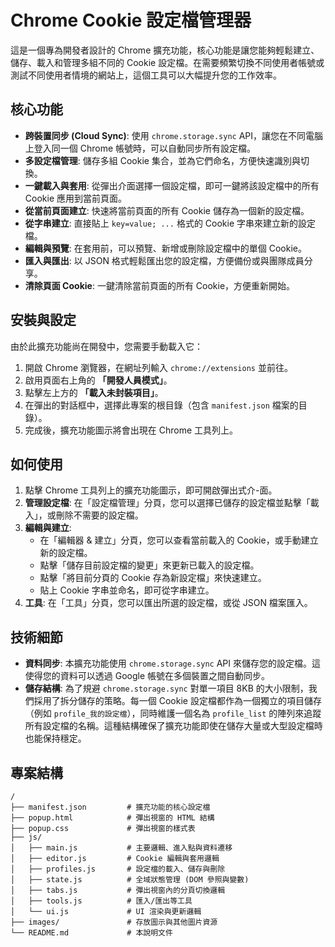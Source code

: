 # Chrome Cookie 設定檔管理器

這是一個專為開發者設計的 Chrome 擴充功能，核心功能是讓您能夠輕鬆建立、儲存、載入和管理多組不同的 Cookie 設定檔。在需要頻繁切換不同使用者帳號或測試不同使用者情境的網站上，這個工具可以大幅提升您的工作效率。

## 核心功能

*   **跨裝置同步 (Cloud Sync)**: 使用 `chrome.storage.sync` API，讓您在不同電腦上登入同一個 Chrome 帳號時，可以自動同步所有設定檔。
*   **多設定檔管理**: 儲存多組 Cookie 集合，並為它們命名，方便快速識別與切換。
*   **一鍵載入與套用**: 從彈出介面選擇一個設定檔，即可一鍵將該設定檔中的所有 Cookie 應用到當前頁面。
*   **從當前頁面建立**: 快速將當前頁面的所有 Cookie 儲存為一個新的設定檔。
*   **從字串建立**: 直接貼上 `key=value; ...` 格式的 Cookie 字串來建立新的設定檔。
*   **編輯與預覽**: 在套用前，可以預覽、新增或刪除設定檔中的單個 Cookie。
*   **匯入與匯出**: 以 JSON 格式輕鬆匯出您的設定檔，方便備份或與團隊成員分享。
*   **清除頁面 Cookie**: 一鍵清除當前頁面的所有 Cookie，方便重新開始。

## 安裝與設定

由於此擴充功能尚在開發中，您需要手動載入它：

1.  開啟 Chrome 瀏覽器，在網址列輸入 `chrome://extensions` 並前往。
2.  啟用頁面右上角的 **「開發人員模式」**。
3.  點擊左上方的 **「載入未封裝項目」**。
4.  在彈出的對話框中，選擇此專案的根目錄（包含 `manifest.json` 檔案的目錄）。
5.  完成後，擴充功能圖示將會出現在 Chrome 工具列上。

## 如何使用

1.  點擊 Chrome 工具列上的擴充功能圖示，即可開啟彈出式介-面。
2.  **管理設定檔**: 在「設定檔管理」分頁，您可以選擇已儲存的設定檔並點擊「載入」，或刪除不需要的設定檔。
3.  **編輯與建立**:
    *   在「編輯器 & 建立」分頁，您可以查看當前載入的 Cookie，或手動建立新的設定檔。
    *   點擊「儲存目前設定檔的變更」來更新已載入的設定檔。
    *   點擊「將目前分頁的 Cookie 存為新設定檔」來快速建立。
    *   貼上 Cookie 字串並命名，即可從字串建立。
4.  **工具**: 在「工具」分頁，您可以匯出所選的設定檔，或從 JSON 檔案匯入。

## 技術細節

*   **資料同步**: 本擴充功能使用 `chrome.storage.sync` API 來儲存您的設定檔。這使得您的資料可以透過 Google 帳號在多個裝置之間自動同步。
*   **儲存結構**: 為了規避 `chrome.storage.sync` 對單一項目 8KB 的大小限制，我們採用了拆分儲存的策略。每一個 Cookie 設定檔都作為一個獨立的項目儲存（例如 `profile_我的設定檔`），同時維護一個名為 `profile_list` 的陣列來追蹤所有設定檔的名稱。這種結構確保了擴充功能即使在儲存大量或大型設定檔時也能保持穩定。

## 專案結構

```
/
├── manifest.json         # 擴充功能的核心設定檔
├── popup.html            # 彈出視窗的 HTML 結構
├── popup.css             # 彈出視窗的樣式表
├── js/
│   ├── main.js           # 主要邏輯、進入點與資料遷移
│   ├── editor.js         # Cookie 編輯與套用邏輯
│   ├── profiles.js       # 設定檔的載入、儲存與刪除
│   ├── state.js          # 全域狀態管理 (DOM 參照與變數)
│   ├── tabs.js           # 彈出視窗內的分頁切換邏輯
│   ├── tools.js          # 匯入/匯出等工具
│   └── ui.js             # UI 渲染與更新邏輯
├── images/               # 存放圖示與其他圖片資源
└── README.md             # 本說明文件
```